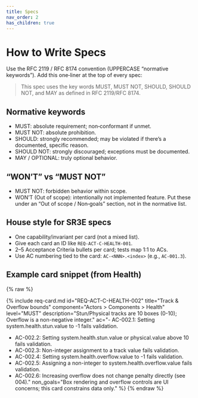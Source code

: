 ```yaml
---
title: Specs
nav_order: 2
has_children: true
---
```


# How to Write Specs

Use the RFC 2119 / RFC 8174 convention (UPPERCASE “normative keywords”). Add this one‑liner at the top of every spec:

> This spec uses the key words MUST, MUST NOT, SHOULD, SHOULD NOT, and MAY as defined in RFC 2119/RFC 8174.

## Normative keywords
- MUST: absolute requirement; non‑conformant if unmet.
- MUST NOT: absolute prohibition.
- SHOULD: strongly recommended; may be violated if there’s a documented, specific reason.
- SHOULD NOT: strongly discouraged; exceptions must be documented.
- MAY / OPTIONAL: truly optional behavior.

## “WON’T” vs “MUST NOT”
- MUST NOT: forbidden behavior within scope.
- WON’T (Out of scope): intentionally not implemented feature. Put these under an “Out of scope / Non‑goals” section, not in the normative list.

## House style for SR3E specs
- One capability/invariant per card (not a mixed list).
- Give each card an ID like `REQ-ACT-C-HEALTH-001`.
- 2–5 Acceptance Criteria bullets per card; tests map 1:1 to ACs.
- Use AC numbering tied to the card: `AC-<NNN>.<index>` (e.g., `AC-001.3`).

## Example card snippet (from Health)

{% raw %}

{% include req-card.md
   id="REQ-ACT-C-HEALTH-002"
   title="Track & Overflow bounds"
   component="Actors > Components > Health"
   level="MUST"
   description="Stun/Physical tracks are 10 boxes (0-10); Overflow is a non-negative integer."
   ac="- AC-002.1: Setting system.health.stun.value to -1 fails validation.
- AC-002.2: Setting system.health.stun.value or physical.value above 10 fails validation.
- AC-002.3: Non-integer assignment to a track value fails validation.
- AC-002.4: Setting system.health.overflow.value to -1 fails validation.
- AC-002.5: Assigning a non-integer to system.health.overflow.value fails validation.
- AC-002.6: Increasing overflow does not change penalty directly (see 004)."
   non_goals="Box rendering and overflow controls are UI concerns; this card constrains data only."
%}
{% endraw %}